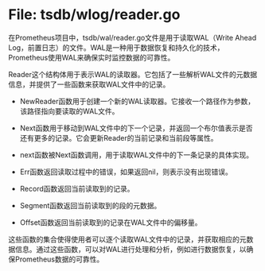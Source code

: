 # File: tsdb/wlog/reader.go

在Prometheus项目中，tsdb/wal/reader.go文件是用于读取WAL（Write Ahead Log，前置日志）的文件。WAL是一种用于数据恢复和持久化的技术，Prometheus使用WAL来确保实时监控数据的可靠性。

Reader这个结构体用于表示WAL的读取器。它包括了一些解析WAL文件的元数据信息，并提供了一些函数来获取WAL文件中的记录。

- NewReader函数用于创建一个新的WAL读取器。它接收一个路径作为参数，该路径指向要读取的WAL文件。

- Next函数用于移动到WAL文件中的下一个记录，并返回一个布尔值表示是否还有更多的记录。它会更新Reader的当前记录和当前段等属性。

- next函数被Next函数调用，用于读取WAL文件中的下一条记录的具体实现。

- Err函数返回读取过程中的错误，如果返回nil，则表示没有出现错误。

- Record函数返回当前读取到的记录。

- Segment函数返回当前读取到的段的元数据。

- Offset函数返回当前读取到的记录在WAL文件中的偏移量。

这些函数的集合使得使用者可以逐个读取WAL文件中的记录，并获取相应的元数据信息。通过这些函数，可以对WAL进行处理和分析，例如进行数据恢复，以确保Prometheus数据的可靠性。


